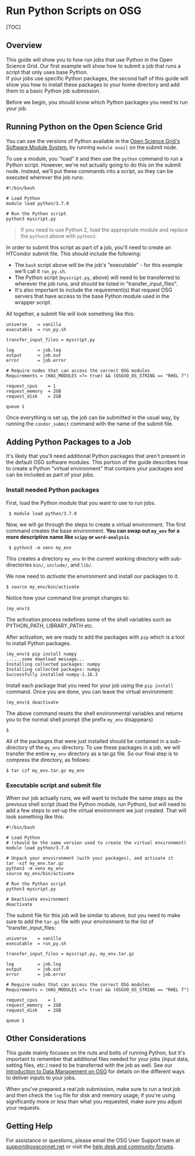 [title]: - "Run Python Scripts on OSG"

# Run Python Scripts on OSG

[TOC]

## Overview

This guide will show you to how run jobs that use Python in the Open Science Grid. Our 
first example will show how to submit a job that runs a script that only uses base Python.  
If your jobs use specific Python packages, the second half of this guide will show you 
how to install these packages to your home directory and add them to a basic Python job 
submission.  

Before we begin, you should know which Python packages you need to run your job.  

## Running Python on the Open Science Grid

You can see the versions of Python available in the [Open Science Grid's Software 
Module System][module-guide], by running `module avail` on the submit node. 

To use a module, you "load" it and then use the `python` command to run a Python script. 
However, we're not actually going to do this on the submit node. Instead, we'll put 
these commands into a script, so they can be executed wherever the job runs: 

	#!/bin/bash

	# Load Python
	module load python/3.7.0

	# Run the Python script 
	python3 myscript.py


> If you need to use Python 2, load the appropriate module and 
> replace the `python3` above with `python2`.

In order to submit this script as part of a job, you'll need to create an HTCondor 
submit file. This should include the following: 

* The `bash` script above will be the job's "executable" - for this example we'll call it `run_py.sh`. 
* The Python script (`myscript.py`, above) will need to be transferred to wherever the job runs, and should be 
listed in "transfer_input_files".
* It's also important to include the requirement(s) that request OSG servers that 
have access to the base Python module used in the wrapper script. 

All together, a submit file will look something like this: 

	universe 	= vanilla     
	executable 	= run_py.sh

	transfer_input_files = myscript.py

	log         = job.log
	output      = job.out
	error       = job.error

	# Require nodes that can access the correct OSG modules
	Requirements = (HAS_MODULES =?= true) && (OSGVO_OS_STRING == "RHEL 7")

	request_cpus 	= 1 
	request_memory 	= 2GB
	request_disk 	= 2GB

	queue 1

Once everything is set up, the job can be submitted in the usual way, by running 
the `condor_submit` command with the name of the submit file. 

## Adding Python Packages to a Job

It's likely that you'll need additional Python packages that aren't present in 
the default OSG software modules.  This portion of the guide describes how to 
create a Python "virtual environment" that contains your packages and can be 
included as part of your jobs. 

### Install needed Python packages

First, load the Python module that you want to use to run jobs. 

     $ module load python/3.7.0

Now, we will go through the steps to create a virtual environment.  The first 
command creates the base environment. **You can swap out `my_env` for a more descriptive name like `scipy` or `word-analysis`**.

     $ python3 -m venv my_env

This creates a directory `my_env` in the current working directory 
with sub-directories `bin/`, `include/`, and `lib/`.   

We now need to _activate_ the environment and install our packages to it.  

    $ source my_env/bin/activate

Notice how your command line prompt changes to: 

    (my_env)$

The activation process redefines some of the shell variables 
such as PYTHON_PATH, LIBRARY_PATH etc. 

After activation, we are ready to add the packages with `pip` 
which is a tool to install Python packages. 

    (my_env)$ pip install numpy
    ......some download message...
    Installing collected packages: numpy
	Installing collected packages: numpy
	Successfully installed numpy-1.16.3

Install each package that you need for your job using the `pip install` command.  Once 
you are done, you can leave the virtual environment: 

    (my_env)$ deactivate

The above command resets the shell environmental variables and returns you to the 
normal shell prompt (the prefix `my_env` disappears)

    $ 

All of the packages that were just installed should be contained in a sub-directory 
of the `my_env` directory.  To use these packages in a job, we will transfer the 
entire `my_env` directory as a tar.gz file.  So our final step is to compress the 
directory, as follows: 

	$ tar czf my_env.tar.gz my_env


### Executable script and submit file

When our job actually runs, we will want to include the same steps as the previous 
shell script (load the Python module, run Python), but will need to add a few 
steps to set-up the virtual environment we just created. That will look 
something like this: 

	#!/bin/bash
	
	# Load Python
	# (should be the same version used to create the virtual environment)
	module load python/3.7.0

	# Unpack your envvironment (with your packages), and activate it
	tar -xzf my_env.tar.gz
	python3 -m venv my_env
	source my_env/bin/activate

	# Run the Python script 
	python3 myscript.py

	# Deactivate environment 
	deactivate

The submit file for this job will be similar to above, but you need to make sure 
to add the `tar.gz` file with your environment to the list of "transfer_input_files: 

	universe 	= vanilla     
	executable 	= run_py.sh

	transfer_input_files = myscript.py, my_env.tar.gz

	log         = job.log
	output      = job.out
	error       = job.error

	# Require nodes that can access the correct OSG modules
	Requirements = (HAS_MODULES =?= true) && (OSGVO_OS_STRING == "RHEL 7")

	request_cpus 	= 1 
	request_memory 	= 2GB
	request_disk 	= 2GB

	queue 1

## Other Considerations

This guide mainly focuses on the nuts and bolts of running Python, but it's important 
to remember that additional files needed for your jobs (input data, setting files, etc.) 
need to be transferred with the job as well. See our [Introduction to Data Management 
on OSG][data-intro] for details on the different ways to deliver inputs to your jobs. 

When you've prepared a real job submission, make sure to run a test job and then check 
the `log` file for disk and memory usage; if you're using significantly more or less 
than what you requested, make sure you adjust your requests. 

## Getting Help

For assistance or questions, please email the OSG User Support
 team  at [support@osgconnet.net](mailto:user-support@opensciencegrid.org) or visit the [help desk and community forums](http://support.opensciencegrid.org).

[module-guide]: 12000048518
[data-intro]: 12000002985